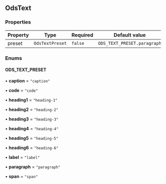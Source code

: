 ## OdsText
### Properties
| Property | Type | Required | Default value |
| --- | --- | --- | --- |
| preset | `OdsTextPreset` | `false` | `ODS_TEXT_PRESET.paragraph` |




### Enums
#### ODS_TEXT_PRESET

• **caption** = `"caption"`

• **code** = `"code"`

• **heading1** = `"heading-1"`

• **heading2** = `"heading-2"`

• **heading3** = `"heading-3"`

• **heading4** = `"heading-4"`

• **heading5** = `"heading-5"`

• **heading6** = `"heading-6"`

• **label** = `"label"`

• **paragraph** = `"paragraph"`

• **span** = `"span"`

